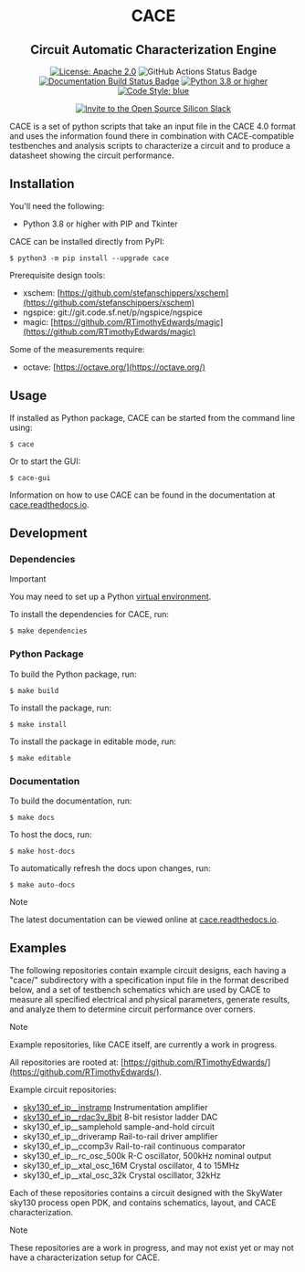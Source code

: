 <h1 align="center">CACE</h1>
<h2 align="center">Circuit Automatic Characterization Engine</h2>
<p align="center">
    <a href="https://opensource.org/licenses/Apache-2.0"><img src="https://img.shields.io/badge/License-Apache%202.0-blue.svg" alt="License: Apache 2.0"/></a>
    <img src="https://github.com/efabless/cace/actions/workflows/ci.yaml/badge.svg?branch=main" alt="GitHub Actions Status Badge" />
    <a href="https://cace.readthedocs.io/"><img src="https://readthedocs.org/projects/cace/badge/?version=latest" alt="Documentation Build Status Badge"/></a>
    <a href="https://www.python.org"><img src="https://img.shields.io/badge/Python-3.8-3776AB.svg?style=flat&logo=python&logoColor=white" alt="Python 3.8 or higher" /></a>
    <a href="https://github.com/grantjenks/blue"><img src="https://img.shields.io/badge/code%20style-blue-blue.svg" alt="Code Style: blue"/></a>
</p>
<p align="center">
    <a href="https://invite.skywater.tools"><img src="https://img.shields.io/badge/Community-Open%20Source%20Silicon%20Slack-ff69b4?logo=slack" alt="Invite to the Open Source Silicon Slack"/></a>
</p>

CACE is a set of python scripts that take an input file in the
CACE 4.0 format and uses the information found there in combination with CACE-compatible testbenches and analysis scripts to characterize a circuit and to produce a datasheet showing the circuit performance.

## Installation

You'll need the following:

- Python 3.8 or higher with PIP and Tkinter

CACE can be installed directly from PyPI:

	$ python3 -m pip install --upgrade cace
Prerequisite design tools:

- xschem:  [https://github.com/stefanschippers/xschem](https://github.com/stefanschippers/xschem)
- ngspice: git://git.code.sf.net/p/ngspice/ngspice
- magic:	 [https://github.com/RTimothyEdwards/magic](https://github.com/RTimothyEdwards/magic)

Some of the measurements require:

- octave: [https://octave.org/](https://octave.org/)

## Usage

If installed as Python package, CACE can be started from the command line using:

```
$ cace
```

Or to start the GUI:

```
$ cace-gui
```

Information on how to use CACE can be found in the documentation at [cace.readthedocs.io](https://cace.readthedocs.io/). 

## Development

### Dependencies

> [!IMPORTANT]
> You may need to set up a Python [virtual environment](https://docs.python.org/3/library/venv.html).

To install the dependencies for CACE, run:

	$ make dependencies

### Python Package

To build the Python package, run:

```
$ make build
```

To install the package, run:

```
$ make install
```

To install the package in editable mode, run:

```
$ make editable
```

### Documentation

To build the documentation, run:

```
$ make docs
```

To host the docs, run:

```
$ make host-docs
```

To automatically refresh the docs upon changes, run:

```
$ make auto-docs
```

> [!NOTE]
> The latest documentation can be viewed online at [cace.readthedocs.io](https://cace.readthedocs.io/). 

## Examples

The following repositories contain example circuit designs, each having a "cace/" subdirectory with a specification input file in the format described below, and a set of testbench schematics which are used by CACE to measure all specified electrical and physical parameters, generate results, and analyze them to determine circuit performance over corners.

> [!NOTE]
> Example repositories, like CACE itself, are currently a work in progress.

All repositories are rooted at: [https://github.com/RTimothyEdwards/](https://github.com/RTimothyEdwards/).

Example circuit repositories:

- [sky130_ef_ip__instramp](https://github.com/RTimothyEdwards/sky130_ef_ip__instramp)		Instrumentation amplifier
- [sky130_ef_ip__rdac3v_8bit](https://github.com/RTimothyEdwards/sky130_ef_ip__rdac3v_8bit)	8-bit resistor ladder DAC
- sky130_ef_ip__samplehold	sample-and-hold circuit
- sky130_ef_ip__driveramp		Rail-to-rail driver amplifier
- sky130_ef_ip__ccomp3v		Rail-to-rail continuous comparator
- sky130_ef_ip__rc_osc_500k	R-C oscillator, 500kHz nominal output
- sky130_ef_ip__xtal_osc_16M	Crystal oscillator, 4 to 15MHz
- sky130_ef_ip__xtal_osc_32k	Crystal oscillator, 32kHz

Each of these repositories contains a circuit designed with the SkyWater sky130 process open PDK, and contains schematics, layout, and CACE characterization.

> [!NOTE]
> These repositories are a work in progress, and may not exist yet or may not have a characterization setup for CACE.
